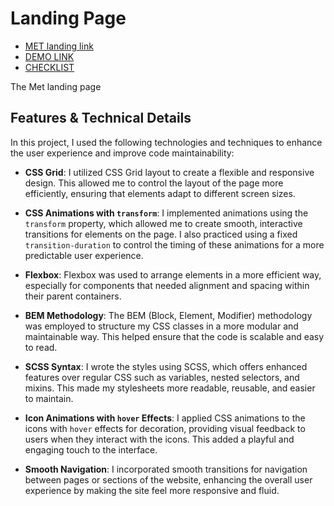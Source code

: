 # Landing Page

- [MET landing link](https://www.figma.com/file/lSR1m42L9YwzQwzzxKwHpw/THE-MET)
- [DEMO LINK](https://viktoriamyhailiak.github.io/layout_landing-page/)
- [CHECKLIST](./checklist.md)

The Met landing page
## Features & Technical Details
In this project, I used the following technologies and techniques to enhance the user experience and improve code maintainability:

- **CSS Grid**: I utilized CSS Grid layout to create a flexible and responsive design. This allowed me to control the layout of the page more efficiently, ensuring that elements adapt to different screen sizes.

- **CSS Animations with `transform`**: I implemented animations using the `transform` property, which allowed me to create smooth, interactive transitions for elements on the page. I also practiced using a fixed `transition-duration` to control the timing of these animations for a more predictable user experience.

- **Flexbox**: Flexbox was used to arrange elements in a more efficient way, especially for components that needed alignment and spacing within their parent containers.

- **BEM Methodology**: The BEM (Block, Element, Modifier) methodology was employed to structure my CSS classes in a more modular and maintainable way. This helped ensure that the code is scalable and easy to read.

- **SCSS Syntax**: I wrote the styles using SCSS, which offers enhanced features over regular CSS such as variables, nested selectors, and mixins. This made my stylesheets more readable, reusable, and easier to maintain.

- **Icon Animations with `hover` Effects**: I applied CSS animations to the icons with `hover` effects for decoration, providing visual feedback to users when they interact with the icons. This added a playful and engaging touch to the interface.

- **Smooth Navigation**: I incorporated smooth transitions for navigation between pages or sections of the website, enhancing the overall user experience by making the site feel more responsive and fluid.
